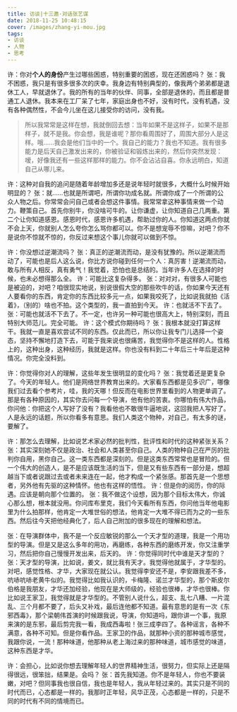 ```yaml
---
title: 访谈|十三邀·对话张艺谋
date: 2018-11-25 10:48:15
cover: /images/zhang-yi-mou.jpg
tags:
- 访谈
- 人物
- 思考
---
```

许：你对**个人的身份**产生过哪些困惑，特别重要的困惑，现在还困惑吗？
张：我不困惑，我只是有很多很多次的庆幸。我身边有特别典型的，像我两个弟弟都是退休工人，早就退休了。我的所有的当年的伙伴、同事，全部是退休的，而且都是普通工人退休。我本来在工厂呆了七年，家庭出身也不好，没有时代，没有机遇，没有各种偶然性，不会今儿坐在这儿接受你的访问，没有我。
> 所以我常常是这样在想，我就倒回去想：当年如果不是这样子，如果不是那样子，就不是我。你会想，我是谁呢？那你看周围好了，周围大部分人是这样。哦……我会是他们当中的一个。我自己的能力？我也不知道。我有很多能力是后天自己激发出来的，你被验证和锻炼出来的，然后你突然发现：嗳，好像我还有一些这样那样的能力。你不会沾沾自喜。你永远明白，知道自己从哪儿来。

许：这种对自我的追问是随着年龄增加多还是说年轻时就很多，大概什么时候开始明显的？
张：就……也就是所谓吧，所谓你功成名就。所谓你成了一个所谓的公众人物之后。你常常会问自己或者会想这件事情。我常常拿这种事情来做一个动力。鞭策自己。首先你别牛，你没啥可牛的。让你谦虚，让你知道自己几两重。第二个让你知道感恩。感恩时代，感恩许多机遇，帮助过你的人。你知道这两点你就不会上天，你就别人怎么夸你怎么骂你都可以。你不是想宠辱不惊嘛，对吧？你不是说你不惊就不惊的，你反过来想这个事儿你就可以做到不惊。

许：你没想过逆潮流吗？
张：真正的逆潮流而动，是没有犹豫的。所以逆潮流而动了，可能也是后人这么说，你比方说你碰到任何一个人：真厉害！逆潮流而动，敢与所有人相反，真有勇气！我觉着，恐怕也是总结的。当年许多人在选择的时候，也未必想得那么全。
许：可能比这复杂得多。
张：对对对，有很多人可能也是被迫的，对吧？咱很现实地说，别说很假大空的那些吹牛的话，你如果今天还有人要看你的东西，肯定你的东西比较多元一点，如果我咬死了，比如说我就拍《活着》，（别的）啥也不拍。这个类型的，我一直拍到今天。
许：也就活不下去了。
张：可能也就活不下去了。不一定，也许另一种可能也很高大上，特别深刻，而且特别大师范儿。完全可能。
许：这个模式你期待吗？
张：我根本就没打算这样干。我就一直是喜欢尝试不同的东西。仅此而已，所以你让我专门儿选择一个姿态，坚持不懈地打造下去，可能于我来说也很痛苦，我觉得你不是这样的人。性格上的，这种出身，这种经历，我就是这样。你也没有料到二十年后三十年后是这种情况。你完全没料到。

许：你觉得你对人的理解，这些年发生很明显的变化吗？
张：我觉着还是更复杂了。今天的年轻人。他们是网络世界教育出来的。大家看东西都是见多识广，哪像我们过去看个参考片，哇，我的天哪！但反而在电影世界里看到的人物更单调了。
那是有各种原因的，其实你去问每一个导演，他有他的苦衷。你哪怕有伟大作品，你问他：你把这个人写好了没有？我看他也不敢很牛逼地说，这回我把人写好了。人是永远的话题，所以你看多有意思。我们人类这个物种，对自己，有太多的谜，要解了。

许：那怎么去理解，比如说艺术家必然的批判性，批评性和时代的这种紧张关系？
张：其实深刻她不仅是政治、社会和人类甚至你自己。人类的物种自己在严厉的批判你自用，黑你自己。这一类东西都是深刻的。但是这类东西常常也是冒险的。但一个伟大的创造人，是不是应该既生活的当下，但是又有些东西有一部分是，想超越当下或者说跟过去或者未来连在一起，他才构成一个紧张感。那首先是一个思想者，另外他有先驱的这种情怀。他也有这样的悟性。
许：但是你的阅历，你的际遇。应该是朝向那个位置的。
张：我不做这个设想，因为那个目标太伟大，你诚心那么想，根本就没用。你问库布里克，我们今天看所有东西，你问他当年他电影里为什么拍那样，他肯定一大堆世俗的想法，他肯定一大堆不得已而为之的一些东西。然后往今天把他经典化了，后人自己附加的很多现在的理解和想法。

张：在导演群体中，我不是一个反应敏锐的那么一个天才型的道理，我是一个用功型的导演。但是又是这么多年的用功，再磨练，各种东西的磨练开发，你又注重学习，然后把你自己慢慢开发出来，后天的。
许：你觉得同时代中谁是天才型的？
张：天才型的导演，比如说，姜文，就比我有天才。我觉得他就属于，才华型的。对吧，感觉性格、才华，大家现在就公认。我觉得李安还不是，李安跟我差不多，吭哧吭哧老黄牛似的。我觉得比如我认识的，卡梅隆、诺兰才华型的，那个斯皮尔伯格是我朋友，才华还加经验，他现在是大师级的，经验也很棒，才华也很棒。你比如说王家卫，我觉得就是才华型的。不管别人说什么，超支、乱七八糟、一片混乱、三个月都不要了，后头又补戏，最后连他都不知道。最有意思的是有一次《东邪西毒》，那个梁朝伟首演的时候跟我说，导演，你知道吗，跟你讲一个事，我原来演的是东邪，最后剪完我一看，我成西毒啦！张三成李四了。各种谣言，各种不满意，各种不可知。但是你看作品。王家卫的作品，就那种小资的那种城市感觉，我跟你说，一流！那种味道，他那种从老上海过来的那种味道，城市感觉的味道，这种东西是才华。

许：会担心，比如说你想去理解年轻人的世界精神生活，很努力，但实际上还是隔得很远，很笨拙，结果是。会吗？
张：首先我知道。你不是年轻人，你也不要装嫩，对吧？但同事我也很自信，我也是年轻人，我从年轻过来的。其实只是不同的时代而已，心态都是一样的。我那时正年轻，风华正茂，心态都是一样的，只是不同的时代有不同的情境而已。
